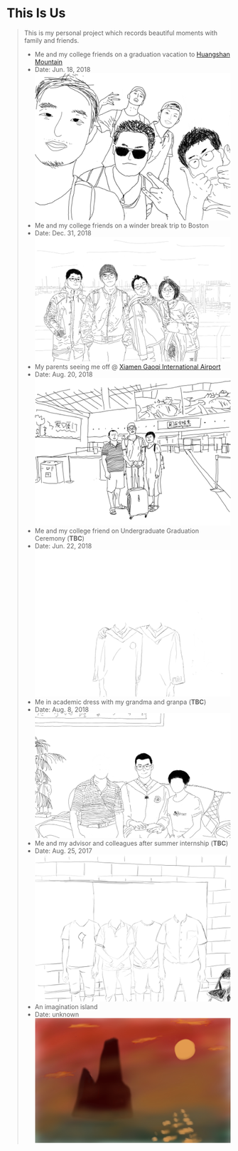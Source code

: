 # This Is Us
> This is my personal project which records beautiful moments with family and friends.  
> - Me and my college friends on a graduation vacation to [Huangshan Mountain](https://whc.unesco.org/en/list/547)
> - Date: Jun. 18, 2018
> ![](./image/5-star1.jpg)  
> - Me and my college friends on a winder break trip to Boston
> - Date: Dec. 31, 2018
> ![](./image/Boston_with_faces.jpg)  
> - My parents seeing me off @ [Xiamen Gaoqi International Airport](https://www.xiamen-airport.com/)
> - Date: Aug. 20, 2018
> ![](./image/family_sketch.jpg)  
> - Me and my college friend on Undergraduate Graduation Ceremony (**TBC**)
> - Date: Jun. 22, 2018
> ![](./image/graduation.jpg)  
> - Me in academic dress with my grandma and granpa (**TBC**)
> - Date: Aug. 8, 2018
> ![](./image/granpaNma.jpg)  
> - Me and my advisor and colleagues after summer internship (**TBC**)
> - Date: Aug. 25, 2017
> ![](./image/summer_intern.jpg)
> - An imagination island
> - Date: unknown
> ![](./image/island.jpg)

